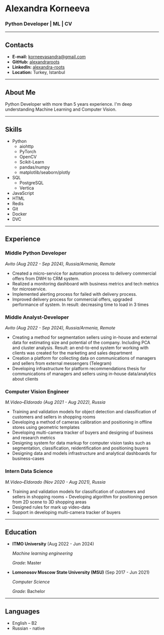 # Alexandra Korneeva

### Python Developer | ML | CV

---

## Contacts

- **E-mail:** [korneevasandra@gmail.com](mailto:korneevasandra@gmail.com)
- **GitHub:** [alexandraroots](https://github.com/alexandraroots)
- **LinkedIn:** [alexandra-roots](https://www.linkedin.com/in/alexandra-roots)
- **Location:** Turkey, Istanbul

---

## About Me

Python Developer with more than 5 years experience. I'm deep understanding Machine Learning and Computer Vision.

---

## Skills

- Python
  - aiohttp
  - PyTorch
  - OpenCV
  - Scikit-Learn
  - pandas/numpy
  - matplotlib/seaborn/plotly
- SQL
  - PostgreSQL
  - Vertica
- JavaScript
- HTML
- Redis
- Git
- Docker
- DVC

---

## Experience

### Middle Python Developer
_Avito (Aug 2022 - Sep 2024), Russia/Armenia, Remote_

- Created a micro-service for automation process to delivery commercial offers from DWH to CRM system.
- Realized a monitoring dashboard with business metrics and tech metrics for microservice.
- Implemented alerting process for failed with delivery process.
- Improved delivery process for commercial offers, upgraded performance of system. In result: decreasing time to load in 3 times


### Middle Analyst-Developer 
_Avito (Aug 2022 - Sep 2024), Russia/Armenia, Remote_

- Creating a method for segmentation sellers using in-house and external data for estimating size and potential of the company. Including PCA and cluster analysis.
Result: an end-to-end system for working with clients was created for the marketing and sales department
- Creation a platform for collecting data on communications of managers and sellers from external messengers (Telegram)
- Developing infrastructure for platform recommendations thesis for communications of managers and sellers using in-house data/analytics about clients

### Computer Vision Engineer
_M.Video–Eldorado (Aug 2021 - Aug 2022), Russia_

- Training and validation models for object detection and classification of customers and sellers in shopping rooms
- Developing a method of cameras calibration and positioning in offline stores using geometric templates
- Developing multi-camera tracker of buyers and designing of business and research metrics
- Designing system for data markup for computer vision tasks such as segmentation, classification, reidentification and positioning buyers
- Designing data and models infrastructure and analytical dashboards for business-cases

### Intern Data Science
_M.Video–Eldorado (Nov 2020 - Aug 2021), Russia_

- Training and validation models for classification of customers and sellers in shopping rooms ◦ Developing algorithm for positioning person from 2D scene to 3D shopping areas
- Designed rules for mark up video-data
- Support in developing multi-camera tracker of buyers

---

## Education

- **ITMO University** (Aug 2022 - Jun 2024)

   _Machine learning engineering_

  _Grade_: Master

- **Lomonosov Moscow State University (MSU)** (Sep 2017 - Jun 2021)

   _Computer Science_

  _Grade_: Bachelor

---

## Languages
- English – B2
- Russian - native